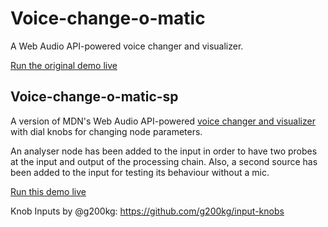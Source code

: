 # Voice-change-o-matic
A Web Audio API-powered voice changer and visualizer.

[Run the original demo live](https://mdn.github.io/voice-change-o-matic/)

## Voice-change-o-matic-sp
A version of MDN's Web Audio API-powered [voice changer and visualizer](https://github.com/mdn/voice-change-o-matic) with dial knobs for changing node parameters.

An analyser node has been added to the input in order to have two probes at the input and output of the processing chain. Also, a second source has been added to the input for testing its behaviour without a mic.

[Run this demo live](https://sinpantuflas.github.io/vcom-sp/)

Knob Inputs by @g200kg: https://github.com/g200kg/input-knobs
